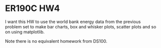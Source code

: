# ER190C HW4
I want this HW to use the world bank energy data from the previous problem set to make bar charts, box and whisker plots, scatter plots and so on using matplotlib. 

Note there is no equivalent homework from DS100.   
